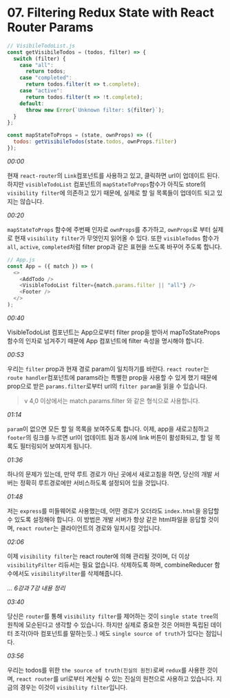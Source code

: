 # 07. Filtering Redux State with React Router Params

```js
// VisibileTodoList.js
const getVisibileTodos = (todos, filter) => {
  switch (filter) {
    case "all":
      return todos;
    case "completed":
      return todos.filter(t => t.complete);
    case "active":
      return todos.filter(t => !t.complete);
    default:
      throw new Error(`Unknown filter: ${filter}`);
  }
};

const mapStateToProps = (state, ownProps) => ({
  todos: getVisibileTodos(state.todos, ownProps.filter)
});
```

_00:00_

현재 `react-router`의 `Link`컴포넌트를 사용하고 있고, 클릭하면 url이 업데이트 된다. 하지만 `visibleTodoList` 컴포넌트의 `mapStateToProps`함수가 아직도 store의 `visibility filter`에 의존하고 있기 때문에, 실제로 할 일 목록들이 업데이트 되고 있지는 않습니다.

_00:20_

`mapStateToProps` 함수에 주번째 인자로 `ownProps`를 추가하고, `ownProps`로 부터 실제로 현재 `visibility filter`가 무엇인지 읽어올 수 있다. 또한 `visibleTodos` 함수가 `all`, `active`, `completed`처럼 filter prop과 같은 표현을 쓰도록 바꾸어 주도록 합니다.

```js
// App.js
const App = ({ match }) => (
  <>
    <AddTodo />
    <VisibleTodoList filter={match.params.filter || "all"} />
    <Footer />
  </>
);
```

_00:40_

VisibleTodoList 컴포넌트는 App으로부터 filter prop을 받아서 mapToStateProps 함수의 인자로 넘겨주기 때문에 App 컴포넌트에 filter 속성을 명시해야 합니다.

_00:53_

우리는 `filter` prop과 현재 경로 param이 일치하기를 바란다. `react router`는 `route handler`컴포넌트에 params라는 특별한 prop을 사용할 수 있게 했기 때문에 prop으로 받은 `params.filter`로부터 url의 `filter param`을 읽을 수 있습니다.

> v 4,0 이상에서는 match.params.filter 와 같은 형식으로 사용합니다.

_01:14_

`param`이 없으면 모든 할 일 목록을 보여주도록 합니다. 이제, app을 새로고침하고 `footer`의 링크를 누르면 url이 업데이트 됨과 동시에 link 버튼이 활성화되고, 할 일 목록도 필터링되어 보여지게 됩니다.

_01:36_

하나의 문제가 있는데, 만약 루트 경로가 아닌 곳에서 새로고침을 하면, 당신의 개발 서버는 정확히 루트경로에만 서비스하도록 설정되어 있을 것입니다.

_01:48_

저는 `express`를 미들웨어로 사용했는데, 어떤 경로가 오더라도 `index.html`을 응답할 수 있도록 설정해야 합니다. 이 방법은 개발 서버가 항상 같은 html파일을 응답할 것이며, `react router`는 클라이언트의 경로와 일치시킬 것입니다.

_02:06_

이제 `visibility filter`는 react router에 의해 관리될 것이며, 더 이상 `visibilityFilter` 리듀서는 필요 없습니다. 삭제하도록 하며, combineReducer 함수에서도 `visibilityFilter`를 삭제해줍니다.

_... 6강과 7강 내용 정리_

_03:40_

당신은 `router`를 통해 `visibility filter`를 제어하는 것이 `single state tree`의 원칙에 모순된다고 생각할 수 있습니다. 하지만 실제로 중요한 것은 어떠한 독립된 데이터 조각(아마 컴포넌트를 말하는듯..) 에도 `single source of truth`가 있다는 점입니다.

_03:56_

우리는 todos를 위한 `the source of truth(진실의 원천)`로써 `redux`를 사용한 것이며, `react router`를 url로부터 계산될 수 있는 진실의 원천으로 사용하고 있습니다. 지금의 경우는 이것이 `visibility filter`입니다.